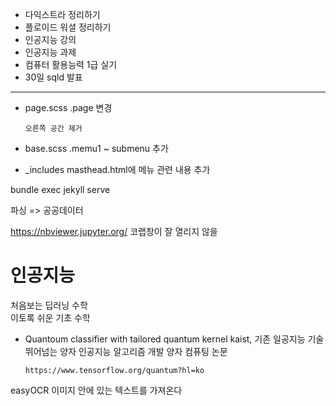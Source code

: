 * 다익스트라 정리하기
* 플로이드 워셜 정리하기
* 인공지능 강의
* 인공지능 과제
* 컴퓨터 활용능력 1급 실기
* 30일 sqld 발표
* * * 
* page.scss .page 변경
    
      오른쪽 공간 제거
* base.scss .memu1 ~ submenu 추가
* _includes masthead.html에 메뉴 관련 내용 추가
      
      
bundle exec jekyll serve

파싱
=> 공공데이터 

https://nbviewer.jupyter.org/ 
코랩창이 잘 열리지 않을 

# 인공지능
  처음보는 딥러닝 수학  
  이토록 쉬운 기초 수학

* Quantoum classifier with tailored quantum kernel 
      kaist, 기존 일공지능 기술 뛰어넘는 양자 인공지능 알고리즘 개발 
      양자 컴퓨팅 논문
      
      
      https://www.tensorflow.org/quantum?hl=ko

easyOCR
이미지 안에 있는 텍스트를 가져온다
